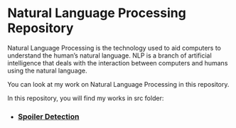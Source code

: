 # Natural Language Processing Repository

Natural Language Processing is the technology used to aid computers to understand the human’s natural language. NLP is a branch of artificial intelligence that deals with the interaction between computers and humans using the natural language.

You can look at my work on Natural Language Processing in this repository.

In this repository, you will find my works in src folder:

* ### [Spoiler Detection](https://github.com/ugurcankok/Natural_Language_Processing/tree/master/src/Spoiler%20Detection)
